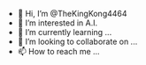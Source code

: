 - 👋 Hi, I’m @TheKingKong4464
- 👀 I’m interested in A.I.
- 🌱 I’m currently learning ...
- 💞️ I’m looking to collaborate on ...
- 📫 How to reach me ...

<!---
TheKingKong4464/TheKingKong4464 is a ✨ special ✨ repository because its `README.md` (this file) appears on your GitHub profile.
You can click the Preview link to take a look at your changes.
--->
